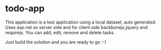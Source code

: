 # todo-app
This application is a test application using a local dataset, auto generated. Uses asp.net as server side and for client side backbonejs,jquery and requirejs.
You can add, edit, remove and delete tasks.

Just build the solution and you are ready to go :-)
